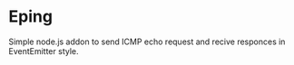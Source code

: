 Eping
=====

Simple node.js addon to send ICMP echo request and recive responces in EventEmitter style.


